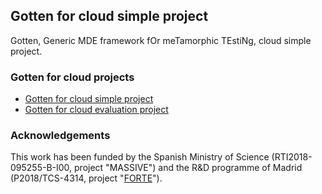 ## Gotten for cloud simple project

Gotten, Generic MDE framework fOr meTamorphic TEstiNg, cloud simple project.

### Gotten for cloud projects

- [Gotten for cloud simple project](https://github.com/g0tten/sample/zipball/main)
- [Gotten for cloud evaluation project](https://github.com/g0tten/evaluation/zipball/main)

### Acknowledgements

This work has been funded by the Spanish Ministry of Science (RTI2018-095255-B-I00, project "MASSIVE") and the R&D programme of Madrid (P2018/TCS-4314, project "[FORTE](https://antares.sip.ucm.es/forte-cm/)").

